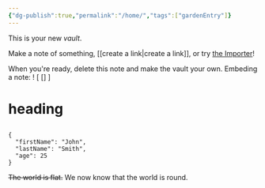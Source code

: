```yaml
---
{"dg-publish":true,"permalink":"/home/","tags":["gardenEntry"]}
---
```




This is your new *vault*.

Make a note of something, [[create a link\|create a link]], or try [the Importer](https://help.obsidian.md/Plugins/Importer)!

When you're ready, delete this note and make the vault your own.
Embeding a  note: ! [ [] ]


<div class="transclusion internal-embed is-loaded"><div class="markdown-embed">



# heading
##
```  
{  
  "firstName": "John",  
  "lastName": "Smith",  
  "age": 25  
}  
```





~~The world is flat.~~ We now know that the world is round.


</div></div>




